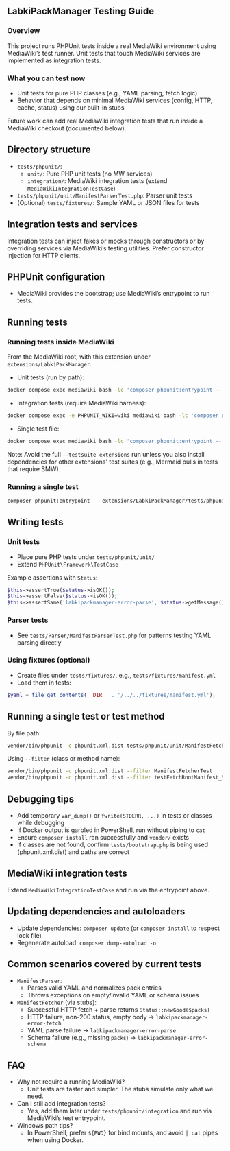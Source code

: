 ## LabkiPackManager Testing Guide

### Overview

This project runs PHPUnit tests inside a real MediaWiki environment using MediaWiki’s test runner. Unit tests that touch MediaWiki services are implemented as integration tests.

### What you can test now

- Unit tests for pure PHP classes (e.g., YAML parsing, fetch logic)
- Behavior that depends on minimal MediaWiki services (config, HTTP, cache, status) using our built-in stubs

Future work can add real MediaWiki integration tests that run inside a MediaWiki checkout (documented below).

## Directory structure

- `tests/phpunit/`:
  - `unit/`: Pure PHP unit tests (no MW services)
  - `integration/`: MediaWiki integration tests (extend `MediaWikiIntegrationTestCase`)
- `tests/phpunit/unit/ManifestParserTest.php`: Parser unit tests
- (Optional) `tests/fixtures/`: Sample YAML or JSON files for tests

## Integration tests and services

Integration tests can inject fakes or mocks through constructors or by overriding services via MediaWiki’s testing utilities. Prefer constructor injection for HTTP clients.

## PHPUnit configuration

- MediaWiki provides the bootstrap; use MediaWiki’s entrypoint to run tests.

## Running tests

### Running tests inside MediaWiki

From the MediaWiki root, with this extension under `extensions/LabkiPackManager`.

- Unit tests (run by path):
```bash
docker compose exec mediawiki bash -lc 'composer phpunit:entrypoint -- extensions/LabkiPackManager/tests/phpunit/unit'
```

- Integration tests (require MediaWiki harness):
```bash
docker compose exec -e PHPUNIT_WIKI=wiki mediawiki bash -lc 'composer phpunit:entrypoint -- extensions/LabkiPackManager/tests/phpunit/integration'
```

- Single test file:
```bash
docker compose exec mediawiki bash -lc 'composer phpunit:entrypoint -- extensions/LabkiPackManager/tests/phpunit/integration/PackImporterTest.php'
```

Note: Avoid the full `--testsuite extensions` run unless you also install dependencies for other extensions' test suites (e.g., Mermaid pulls in tests that require SMW).

### Running a single test
```bash
composer phpunit:entrypoint -- extensions/LabkiPackManager/tests/phpunit/integration/ManifestFetcherTest.php
```

## Writing tests

### Unit tests

- Place pure PHP tests under `tests/phpunit/unit/`
- Extend `PHPUnit\Framework\TestCase`

Example assertions with `Status`:
```php
$this->assertTrue($status->isOK());
$this->assertFalse($status->isOK());
$this->assertSame('labkipackmanager-error-parse', $status->getMessage()->getKey());
```

### Parser tests

- See `tests/Parser/ManifestParserTest.php` for patterns testing YAML parsing directly

### Using fixtures (optional)

- Create files under `tests/fixtures/`, e.g., `tests/fixtures/manifest.yml`
- Load them in tests:
```php
$yaml = file_get_contents(__DIR__ . '/../../fixtures/manifest.yml');
```

## Running a single test or test method

By file path:
```bash
vendor/bin/phpunit -c phpunit.xml.dist tests/phpunit/unit/ManifestFetcherTest.php
```

Using `--filter` (class or method name):
```bash
vendor/bin/phpunit -c phpunit.xml.dist --filter ManifestFetcherTest
vendor/bin/phpunit -c phpunit.xml.dist --filter testFetchRootManifest_Success
```

## Debugging tips

- Add temporary `var_dump()` or `fwrite(STDERR, ...)` in tests or classes while debugging
- If Docker output is garbled in PowerShell, run without piping to `cat`
- Ensure `composer install` ran successfully and `vendor/` exists
- If classes are not found, confirm `tests/bootstrap.php` is being used (phpunit.xml.dist) and paths are correct

## MediaWiki integration tests

Extend `MediaWikiIntegrationTestCase` and run via the entrypoint above.

## Updating dependencies and autoloaders

- Update dependencies: `composer update` (or `composer install` to respect lock file)
- Regenerate autoload: `composer dump-autoload -o`

## Common scenarios covered by current tests

- `ManifestParser`:
  - Parses valid YAML and normalizes pack entries
  - Throws exceptions on empty/invalid YAML or schema issues
- `ManifestFetcher` (via stubs):
  - Successful HTTP fetch + parse returns `Status::newGood($packs)`
  - HTTP failure, non-200 status, empty body → `labkipackmanager-error-fetch`
  - YAML parse failure → `labkipackmanager-error-parse`
  - Schema failure (e.g., missing `packs`) → `labkipackmanager-error-schema`

## FAQ

- Why not require a running MediaWiki? 
  - Unit tests are faster and simpler. The stubs simulate only what we need.
- Can I still add integration tests? 
  - Yes, add them later under `tests/phpunit/integration` and run via MediaWiki’s test entrypoint.
- Windows path tips?
  - In PowerShell, prefer `${PWD}` for bind mounts, and avoid `| cat` pipes when using Docker.


